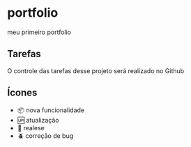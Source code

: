 # portfolio
meu primeiro portfolio

## Tarefas
O controle das tarefas desse projeto será realizado no Github

## Ícones

- :package: nova funcionalidade
- :up: atualização
- :checkered_flag: realese
- :beetle: correção de bug